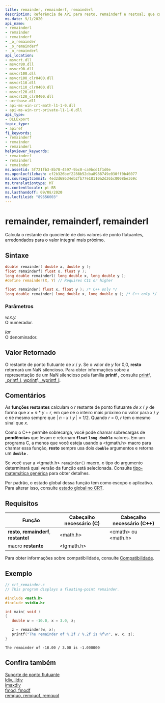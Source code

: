 ```yaml
---
title: remainder, remainderf, remainderl
description: Referência de API para resto, remainderf e restoal; que calcula o restante do quociente de dois valores de ponto flutuante, arredondado para o valor integral mais próximo.
ms.date: 9/1/2020
api_name:
- remainderl
- remainder
- remainderf
- _o_remainder
- _o_remainderf
- _o_remainderl
api_location:
- msvcrt.dll
- msvcr80.dll
- msvcr90.dll
- msvcr100.dll
- msvcr100_clr0400.dll
- msvcr110.dll
- msvcr110_clr0400.dll
- msvcr120.dll
- msvcr120_clr0400.dll
- ucrtbase.dll
- api-ms-win-crt-math-l1-1-0.dll
- api-ms-win-crt-private-l1-1-0.dll
api_type:
- DLLExport
topic_type:
- apiref
f1_keywords:
- remainderf
- remainder
- remainderl
helpviewer_keywords:
- remainderf
- remainderl
- remainder
ms.assetid: 5f721fb3-8b78-4597-9bc0-ca9bcd1f1d0e
ms.openlocfilehash: ef2b326bef2288b52dba8988749e030ff0b46077
ms.sourcegitcommit: 4ed2d68634eb2fb77e18110a2d26bc0008be369c
ms.translationtype: MT
ms.contentlocale: pt-BR
ms.lasthandoff: 09/08/2020
ms.locfileid: "89556003"
---
```

# <a name="remainder-remainderf-remainderl"></a>remainder, remainderf, remainderl

Calcula o restante do quociente de dois valores de ponto flutuantes, arredondados para o valor integral mais próximo.

## <a name="syntax"></a>Sintaxe

```C
double remainder( double x, double y );
float remainderf( float x, float y );
long double remainderl( long double x, long double y );
#define remainder(X, Y) // Requires C11 or higher

float remainder( float x, float y ); /* C++ only */
long double remainder( long double x, long double y ); /* C++ only */
```

### <a name="parameters"></a>Parâmetros

*w.x.y.*\
O numerador.

*Iar*\
O denominador.

## <a name="return-value"></a>Valor Retornado

O restante de ponto flutuante de *x*  /  *y*. Se o valor de *y* for 0,0, **resto** retornará um NaN silencioso. Para obter informações sobre a representação de um NaN silencioso pela família **printf** , consulte [printf, _printf_l, wprintf, _wprintf_l](printf-printf-l-wprintf-wprintf-l.md).

## <a name="remarks"></a>Comentários

As **funções restantes** calculam o *r* restante de ponto flutuante *de x*  /  *y* de forma que *x*  =  *n* \* *y*  +  *r*, em que *n*é o inteiro mais próximo no valor para *x*  /  *y* e *n*é mesmo sempre que &#124; *n*  -  *x*  /  *y* &#124; = 1/2. Quando *r* = 0, *r* tem o mesmo sinal que *x*.

Como o C++ permite sobrecarga, você pode chamar sobrecargas de **pendências** que levam e retornam **`float`** **`long double`** valores. Em um programa C, a menos que você esteja usando a \<tgmath.h> macro para chamar essa função, **resto** sempre usa dois **`double`** argumentos e retorna um **`double`** .

Se você usar a \<tgmath.h> `remainder()` macro, o tipo do argumento determinará qual versão da função está selecionada. Consulte [tipo-matemática genérica](../../c-runtime-library/tgmath.md) para obter detalhes.

Por padrão, o estado global dessa função tem como escopo o aplicativo. Para alterar isso, consulte [estado global no CRT](../global-state.md).

## <a name="requirements"></a>Requisitos

|Função|Cabeçalho necessário (C)|Cabeçalho necessário (C++)|
|--------------|---------------------|-|
|**resto**, **remainderf**, **restantel**|\<math.h>|\<cmath> ou \<math.h>|
|macro **restante** | \<tgmath.h> ||

Para obter informações sobre compatibilidade, consulte [Compatibilidade](../../c-runtime-library/compatibility.md).

## <a name="example"></a>Exemplo

```C
// crt_remainder.c
// This program displays a floating-point remainder.

#include <math.h>
#include <stdio.h>

int main( void )
{
   double w = -10.0, x = 3.0, z;

   z = remainder(w, x);
   printf("The remainder of %.2f / %.2f is %f\n", w, x, z);
}
```

```Output
The remainder of -10.00 / 3.00 is -1.000000
```

## <a name="see-also"></a>Confira também

[Suporte de ponto flutuante](../../c-runtime-library/floating-point-support.md)\
[ldiv, lldiv](ldiv-lldiv.md)\
[imaxdiv](imaxdiv.md)\
[fmod, fmodf](fmod-fmodf.md)\
[remquo, remquof, remquol](remquo-remquof-remquol.md)
